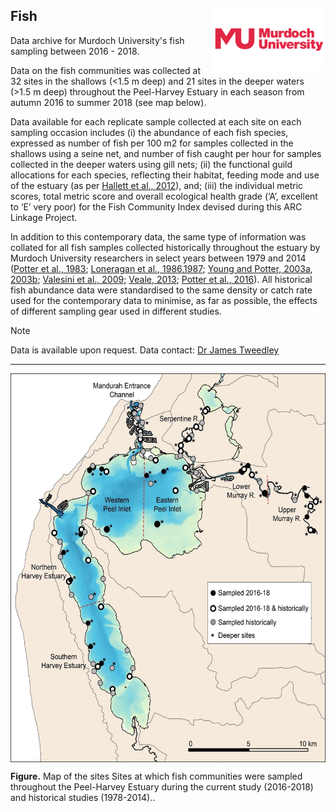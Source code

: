 ## Fish <img src="https://github.com/AquaticEcoDynamics/Peel_ARC/blob/master/Images/Logos/murdoch-new.png" width="180" height="100" align="right">

Data archive for Murdoch University's fish sampling between 2016 - 2018.

Data on the fish communities was collected at 32 sites in the shallows (<1.5 m deep) and 21 sites in the deeper waters (>1.5 m deep) throughout the Peel-Harvey Estuary 
in each season from autumn 2016 to summer 2018 (see map below). 

Data available for each replicate sample collected at each site on each sampling occasion includes (i) the abundance of each fish species, expressed as number of fish per 100 m2 
for samples collected in the shallows using a seine net, and number of fish caught per hour for samples collected in the deeper waters using gill nets; (ii) the functional guild allocations 
for each species, reflecting their habitat, feeding mode and use of the estuary (as per [Hallett et al., 2012](https://doi.org/10.1016/j.ecolind.2011.07.002)), and; (iii) the individual metric scores, total metric score and overall ecological 
health grade (‘A’, excellent to ‘E’ very poor) for the Fish Community Index devised during this ARC Linkage Project.

In addition to this contemporary data, the same type of information was collated for all fish samples collected historically throughout the estuary by Murdoch University researchers 
in select years between 1979 and 2014 ([Potter et al., 1983](https://doi.org/10.1016/0025-326X(83)90257-6); [Loneragan et al., 1986](https://link.springer.com/article/10.1007/BF00392517),[1987](https://link.springer.com/article/10.1007/BF00431410); 
[Young and Potter, 2003a](https://link.springer.com/article/10.1007/s00227-003-1012-0), [2003b]( https://doi.org/10.1046/j.1095-8649.2003.00253.x); 
[Valesini et al., 2009;](https://researchportal.murdoch.edu.au/esploro/outputs/report/Relationships-between-fish-faunas-and-habitat/991005544475907891)
 [Veale, 2013](https://researchportal.murdoch.edu.au/esploro/outputs/doctoral/Inter-period-comparisons-of-the-ichthyofaunas-of/991005544231407891);
 [Potter et al., 2016](https://doi.org/10.1016/j.ecss.2016.08.023)). All historical fish abundance data were standardised to the same density or catch rate used for the contemporary data to minimise, as far as possible, the effects of different 
sampling gear used in different studies. 

> [!NOTE]
> Data is available upon request. Data contact:  [Dr James Tweedley](mailto:j.tweedley@murdoch.edu.au)

---

<p align="center">
  <kbd>
    <img src="https://github.com/AquaticEcoDynamics/Peel_ARC/blob/master/Images/fish1.jpg" width="600" height="622.5" align="center">
  </kbd>
</p>

**Figure.** Map of the sites Sites at which fish communities were sampled throughout the Peel-Harvey Estuary during the current study (2016-2018) and historical studies (1978-2014)..

